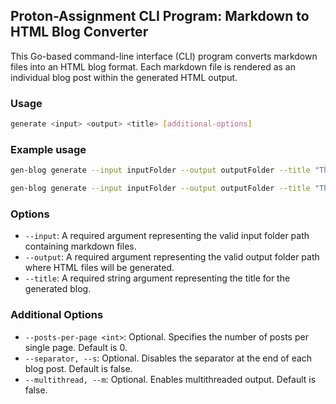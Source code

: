 ## Proton-Assignment CLI Program: Markdown to HTML Blog Converter

This Go-based command-line interface (CLI) program converts markdown files into an HTML blog format. Each markdown file is rendered as an individual blog post within the generated HTML output.

### Usage

```bash
generate <input> <output> <title> [additional-options]
```

### Example usage

```bash
gen-blog generate --input inputFolder --output outputFolder --title "The Proton Blog"
```

```bash
gen-blog generate --input inputFolder --output outputFolder --title "The Proton Blog" --posts-per-page 2 --s --m
```

### Options

- `--input`: A required argument representing the valid input folder path containing markdown files.
- `--output`: A required argument representing the valid output folder path where HTML files will be generated.
- `--title`: A required string argument representing the title for the generated blog.

### Additional Options

- `--posts-per-page <int>`: Optional. Specifies the number of posts per single page. Default is 0.
- `--separator, --s`: Optional. Disables the separator at the end of each blog post. Default is false.
- `--multithread, --m`: Optional. Enables multithreaded output. Default is false.
